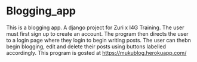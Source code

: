 # Blogging_app
This is a blogging app. A django project for Zuri x I4G Training.
The user must first sign up to create an account.
The program then directs the user to a login page where they login to begin writing posts.
The user can thebn begin blogging, edit and delete their posts using buttons labelled accordingly.
This program is gosted at https://mukublog.herokuapp.com/
